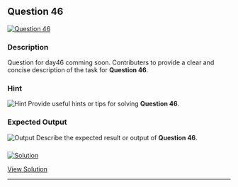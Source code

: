 


## Question 46
<a href="https://github.com/alishgosai/Python-Exercise-and-Solutions/blob/master/questions/Question46.md" target="_blank">
  <img src="https://img.shields.io/badge/Question-46-purple?style=for-the-badge&logoSize=60" alt="Question 46">
</a>

### **Description**
Question for day46 comming soon.
Contributers to provide a clear and concise description of the task for **Question 46**.

### **Hint**
![Hint](https://img.shields.io/badge/Hint:-blue)
Provide useful hints or tips for solving **Question 46**.

### **Expected Output**
![Output](https://img.shields.io/badge/Output:-blue)
Describe the expected result or output of **Question 46**.

### <a href="https://github.com/alishgosai/Python-Exercise-and-Solutions/blob/master/solutions/Solution46.js" target="_blank">
  <img src="https://img.shields.io/badge/Solution-1f8e00?style=for-the-badge&logo=solution&logoColor=white" alt="Solution">
</a>

<a href="https://github.com/alishgosai/Python-Exercise-and-Solutions/blob/master/solutions/Solution46.js" target="_blank">View Solution</a>

---

